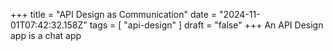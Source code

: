 +++ 
  title = "API Design as Communication"
  date = "2024-11-01T07:42:32.158Z"
  tags = [ "api-design" ]
  draft = "false"
+++
An API Design app is a chat app
  

